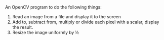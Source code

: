 An OpenCV program to do the following things:

1. Read an image from a file and display it to the screen
2. Add to, subtract from, multiply or divide each pixel with a scalar, display the result.
3. Resize the image uniformly by ½
